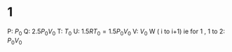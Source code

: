 # 1

P: $P_0$
Q: $2.5P_0V_0$
T: $T_0$
U: $1.5RT_0=1.5P_0V_0$
V: $V_0$
W ( i to i+1) ie for 1 , 1 to 2: $P_0V_0$